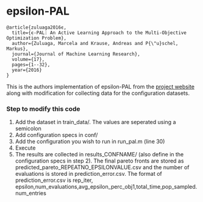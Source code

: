 # epsilon-PAL

```
@article{zuluaga2016ϵ,
  title={ϵ-PAL: An Active Learning Approach to the Multi-Objective Optimization Problem},
  author={Zuluaga, Marcela and Krause, Andreas and P{\"u}schel, Markus},
  journal={Journal of Machine Learning Research},
  volume={17},
  pages={1--32},
  year={2016}
}
```

This is the authors implementation of epsilon-PAL from the [project website](http://www.spiral.net/software/pal.html) along with modification for collecting data for the configuration datasets.

### Step to modify this code
1. Add the dataset in train_data/. The values are seperated using a semicolon
2. Add configuration specs in conf/
3. Add the configuration you wish to run in run_pal.m (line 30)
4. Execute
5. The results are collected in results_CONFNAME/ (also define in the configuration specs in step 2). The final pareto fronts are stored as predicted_pareto_REPEATNO_EPSILONVALUE.csv and the number of evaluations is stored in prediction_error.csv. The format of prediction_error.csv is rep_iter, epsilon,num_evaluations,avg_epsilon_perc_obj1,total_time,pop_sampled.num_entries
